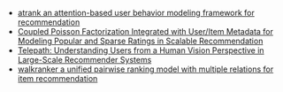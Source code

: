 - [atrank an attention-based user behavior modeling framework for recommendation](http://cn.arxiv.org/pdf/1711.06632.pdf)
- [Coupled Poisson Factorization Integrated with User/Item Metadata for Modeling Popular and Sparse Ratings in Scalable Recommendation](https://www.aaai.org/ocs/index.php/AAAI/AAAI18/paper/download/16637/16602)
- [Telepath: Understanding Users from a Human Vision Perspective in Large-Scale Recommender Systems](https://www.aaai.org/ocs/index.php/AAAI/AAAI18/paper/download/16066/15721)
- [walkranker a unified pairwise ranking model with multiple relations for item recommendation](https://www.aaai.org/ocs/index.php/AAAI/AAAI18/paper/download/16520/15979)
